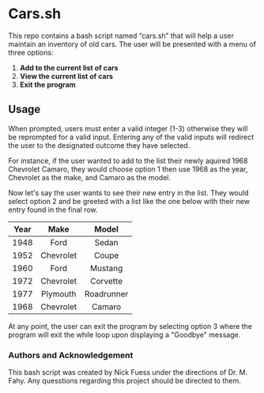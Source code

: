 # Cars.sh

This repo contains a bash script named “cars.sh” that will help a user maintain an inventory of old cars. 
The user will be presented with a menu of three options:
1. **Add to the current list of cars**
2. **View the current list of cars**
3. **Exit the program**

## Usage
When prompted, users must enter a valid integer (1-3) otherwise they will be reprompted for a valid input. Entering any of the
valid inputs will redirect the user to the designated outcome they have selected.

For instance, if the user wanted to add to the list their newly aquired 1968 Chevrolet Camaro, they would choose option 1 then
use 1968 as the year, Chevrolet as the make, and Camaro as the model.

Now let's say the user wants to see their new entry in the list. They would select option 2 and be greeted with a list like the
one below with their new entry found in the final row.

Year    | Make    |Model      
------- |:-------:|:----------: 
1948    |Ford     |Sedan      
1952    |Chevrolet|Coupe      
1960    |Ford     |Mustang    
1972    |Chevrolet|Corvette    
1977    |Plymouth |Roadrunner 
1968    |Chevrolet|Camaro    

At any point, the user can exit the program by selecting option 3 where the program will exit the while loop upon displaying a "Goodbye" message.
 
### Authors and Acknowledgement
This bash script was created by Nick Fuess under the directions of Dr. M. Fahy. Any quesstions regarding this project should be 
directed to them.

